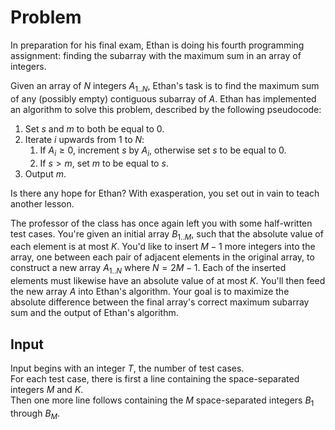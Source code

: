 # Problem

In preparation for his final exam, Ethan is doing his fourth programming assignment: finding the subarray with the maximum sum in an array of integers.

Given an array of $N$ integers $A_{1..N}$, Ethan's task is to find the maximum sum of any (possibly empty) contiguous subarray of $A$. Ethan has implemented an algorithm to solve this problem, described by the following pseudocode:

1. Set $s$ and $m$ to both be equal to $0$.
2. Iterate $i$ upwards from $1$ to $N$:
   1. If $A_i ≥ 0$, increment $s$ by $A_i$, otherwise set $s$ to be equal to $0$.
   2. If $s > m$, set $m$ to be equal to $s$.
3. Output $m$.

Is there any hope for Ethan? With exasperation, you set out in vain to teach another lesson.

The professor of the class has once again left you with some half-written test cases. You're given an initial array $B_{1..M}$, such that the absolute value of each element is at most $K$. You'd like to insert $M - 1$ more integers into the array, one between each pair of adjacent elements in the original array, to construct a new array $A_{1..N}$ where $N = 2M - 1$. Each of the inserted elements must likewise have an absolute value of at most $K$. You'll then feed the new array $A$ into Ethan's algorithm. Your goal is to maximize the absolute difference between the final array's correct maximum subarray sum and the output of Ethan's algorithm.

## Input

Input begins with an integer $T$, the number of test cases.  
For each test case, there is first a line containing the space-separated integers $M$ and $K$.  
Then one more line follows containing the $M$ space-separated integers $B_1$ through $B_M$.
